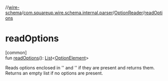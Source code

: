 //[wire-schema](../../../index.md)/[com.squareup.wire.schema.internal.parser](../index.md)/[OptionReader](index.md)/[readOptions](read-options.md)

# readOptions

[common]\
fun [readOptions](read-options.md)(): [List](https://kotlinlang.org/api/latest/jvm/stdlib/kotlin.collections/-list/index.html)&lt;[OptionElement](../-option-element/index.md)&gt;

Reads options enclosed in '' and '' if they are present and returns them. Returns an empty list if no options are present.
